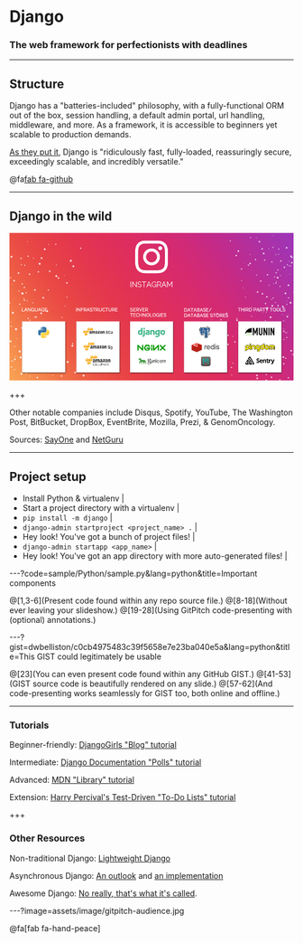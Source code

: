 # Django

### The web framework for perfectionists with deadlines

---

## Structure

Django has a "batteries-included" philosophy, with a fully-functional ORM out of the box, session handling, a default admin portal, url handling, middleware, and more. As a framework, it is accessible to beginners yet scalable to production demands.

[As they put it](https://www.djangoproject.com/start/overview/), Django is "ridiculously fast, fully-loaded, reassuringly secure, exceedingly scalable, and incredibly versatile."

<a href src="https://www.djangoproject.com/"></a>

@fa[fab fa-github](https://github.com/django/django)

---

## Django in the wild

![Instagram](assets/image/instagram.jpg)

+++

Other notable companies include Disqus, Spotify, YouTube, The Washington Post, BitBucket, DropBox, EventBrite, Mozilla, Prezi, & GenomOncology.

Sources: [SayOne](https://www.sayonetech.com/blog/software-stack-five-hot-startups-running-django/) and [NetGuru](https://www.netguru.co/blog/top-10-django-apps-and-why-companies-are-betting-on-this-framework)

---

## Project setup

- Install Python & virtualenv |
- Start a project directory with a virtualenv |
- `pip install -m django` |
- `django-admin startproject <project_name> .` |
- Hey look! You've got a bunch of project files! |
- `django-admin startapp <app_name>` |
- Hey look! You've got an app directory with more auto-generated files! |

---?code=sample/Python/sample.py&lang=python&title=Important components

@[1,3-6](Present code found within any repo source file.)
@[8-18](Without ever leaving your slideshow.)
@[19-28](Using GitPitch code-presenting with (optional) annotations.)

---?gist=dwbelliston/c0cb4975483c39f5658e7e23ba040e5a&lang=python&title=This GIST could legitimately be usable

@[23](You can even present code found within any GitHub GIST.)
@[41-53](GIST source code is beautifully rendered on any slide.)
@[57-62](And code-presenting works seamlessly for GIST too, both online and offline.)

---

### Tutorials

Beginner-friendly: [DjangoGirls "Blog" tutorial](https://tutorial.djangogirls.org/)

Intermediate: [Django Documentation "Polls" tutorial](https://docs.djangoproject.com/en/2.1/intro/)

Advanced: [MDN "Library" tutorial](https://developer.mozilla.org/en-US/docs/Learn/Server-side/Django/Tutorial_local_library_website)

Extension: [Harry Percival's Test-Driven "To-Do Lists" tutorial](https://www.obeythetestinggoat.com/pages/book.html)

+++

### Other Resources

Non-traditional Django: [Lightweight Django](https://github.com/lightweightdjango)

Asynchronous Django: [An outlook](https://www.aeracode.org/2018/06/04/django-async-roadmap/) and [an implementation](https://realpython.com/asynchronous-tasks-with-django-and-celery/)

Awesome Django: [No really, that's what it's called](http://awesome-django.com/).

---?image=assets/image/gitpitch-audience.jpg

@fa[fab fa-hand-peace]
